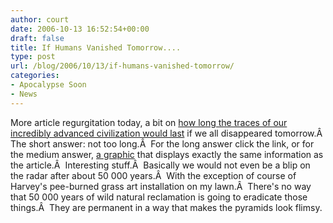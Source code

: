 ```yaml
---
author: court
date: 2006-10-13 16:52:54+00:00
draft: false
title: If Humans Vanished Tomorrow....
type: post
url: /blog/2006/10/13/if-humans-vanished-tomorrow/
categories:
- Apocalypse Soon
- News
---
```


More article regurgitation today, a bit on [how long the traces of our incredibly advanced civilization would last](http://www.timesonline.co.uk/article/0,,3-2399972.html) if we all disappeared tomorrow.Â  The short answer: not too long.Â  For the long answer click the link, or for the medium answer, [a graphic](http://www.timesonline.co.uk/TGD/picture/0,,351113,00.jpg) that displays exactly the same information as the article.Â  Interesting stuff.Â  Basically we would not even be a blip on the radar after about 50 000 years.Â  With the exception of course of Harvey's pee-burned grass art installation on my lawn.Â  There's no way that 50 000 years of wild natural reclamation is going to eradicate those things.Â  They are permanent in a way that makes the pyramids look flimsy.
